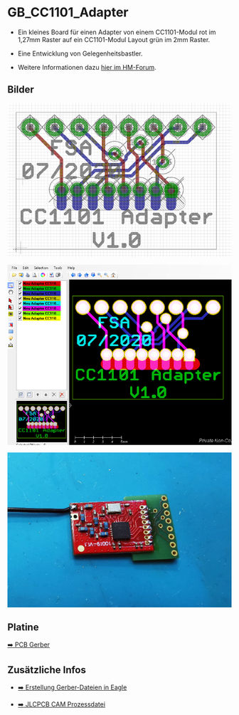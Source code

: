 
# GB_CC1101_Adapter

- Ein kleines Board für einen Adapter von einem CC1101-Modul rot im 1,27mm Raster auf ein CC1101-Modul Layout grün im 2mm Raster.

- Eine Entwicklung von Gelegenheitsbastler.

- Weitere Informationen dazu [hier im HM-Forum](https://homematic-forum.de/forum/viewtopic.php?f=76&t=49719&start=130).


## Bilder

![pic](Images/GB_CC1101_Adapter_1.png)

![pic](Images/GB_CC1101_Adapter_2.png)

![pic](Images/GB_CC1101_Adapter_3.jpg)


## Platine

[:arrow_right: PCB Gerber](Gerber)


## Zusätzliche Infos

- [:arrow_right: Erstellung Gerber-Dateien in Eagle](Files/HowToGenerateGerberAndDrillFilesInEagle-JLCPCB.pdf)

- [:arrow_right: JLCPCB CAM Prozessdatei](Files/jlcpcb_2_layer_v72.zip)

